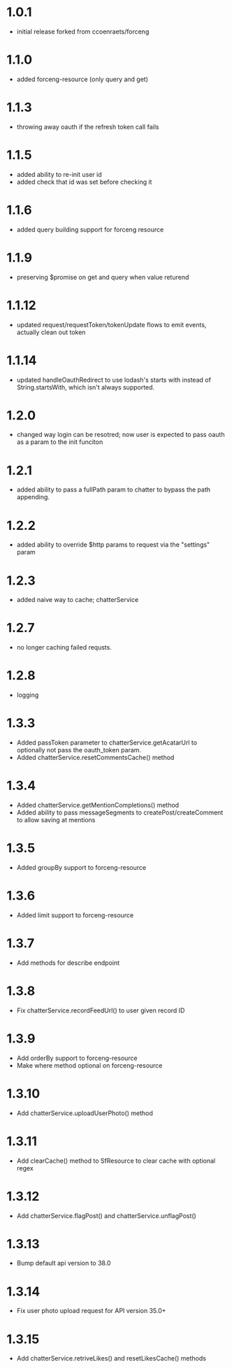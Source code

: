 # 1.0.1
- initial release forked from ccoenraets/forceng

# 1.1.0
- added forceng-resource (only query and get)

# 1.1.3
- throwing away oauth if the refresh token call fails

# 1.1.5
- added ability to re-init user id
- added check that id was set before checking it

# 1.1.6
- added query building support for forceng resource

# 1.1.9
- preserving $promise on get and query when value returend

# 1.1.12
- updated request/requestToken/tokenUpdate flows to emit events,
  actually clean out token

# 1.1.14
- updated handleOauthRedirect to use lodash's starts with instead of
  String.startsWith, which isn't always supported.

# 1.2.0
- changed way login can be resotred; now user is expected
  to pass oauth as a param to the init funciton

# 1.2.1
- added ability to pass a fullPath param to chatter to bypass the
  path appending.

# 1.2.2
- added ability to override $http params to request via the "settings" param

# 1.2.3
- added naive way to cache; chatterService

# 1.2.7
- no longer caching failed requsts.

# 1.2.8
- logging

# 1.3.3
- Added passToken parameter to chatterService.getAcatarUrl to optionally
  not pass the oauth_token param.
- Added chatterService.resetCommentsCache() method

# 1.3.4
- Added chatterService.getMentionCompletions() method
- Added ability to pass messageSegments to createPost/createComment to allow
  saving at mentions

# 1.3.5
- Added groupBy support to forceng-resource

# 1.3.6
- Added limit support to forceng-resource

# 1.3.7
- Add methods for describe endpoint

# 1.3.8
- Fix chatterService.recordFeedUrl() to user given record ID

# 1.3.9
- Add orderBy support to forceng-resource
- Make where method optional on forceng-resource

# 1.3.10
- Add chatterService.uploadUserPhoto() method

# 1.3.11
- Add clearCache() method to SfResource to clear cache with optional regex

# 1.3.12
- Add chatterService.flagPost() and chatterService.unflagPost()

# 1.3.13
- Bump default api version to 38.0

# 1.3.14
- Fix user photo upload request for API version 35.0+

# 1.3.15
- Add chatterService.retriveLikes() and resetLikesCache() methods
